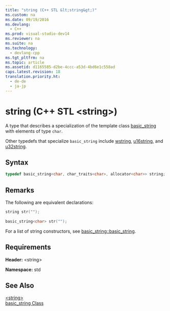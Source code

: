 ```yaml
---
title: "string (C++ STL &lt;string&gt;)"
ms.custom: na
ms.date: 09/19/2016
ms.devlang: 
  - C++
ms.prod: visual-studio-dev14
ms.reviewer: na
ms.suite: na
ms.technology: 
  - devlang-cpp
ms.tgt_pltfrm: na
ms.topic: article
ms.assetid: d1165585-d2be-4ccc-a53d-4bd6e1c558ad
caps.latest.revision: 18
translation.priority.ht: 
  - de-de
  - ja-jp
---
```

# string (C++ STL &lt;string&gt;)
A type that describes a specialization of the template class [basic_string](../vs140/basic_string-Class.md) with elements of type `char`.  
  
 Other typedefs that specialize `basic_string` include [wstring](../vs140/wstring.md), [u16string](../vs140/u16string.md), and [u32string](../vs140/u32string.md).  
  
## Syntax  
  
```cpp  
typedef basic_string<char, char_traits<char>, allocator<char>> string;  
```  
  
## Remarks  
 The following are equivalent declarations:  
  
```cpp  
string str("");  
  
basic_string<char> str("");  
```  
  
 For a list of string constructors, see [basic_string::basic_string](../vs140/basic_string--basic_string.md).  
  
## Requirements  
 **Header:** <string\>  
  
 **Namespace:** std  
  
## See Also  
 [<string\>](../vs140/-string-.md)   
 [basic_string Class](../vs140/basic_string-Class.md)